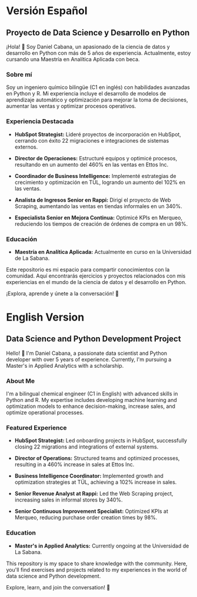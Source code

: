 # Versión Español

## Proyecto de Data Science y Desarrollo en Python

¡Hola! 👋 Soy Daniel Cabana, un apasionado de la ciencia de datos y desarrollo en Python con más de 5 años de experiencia. Actualmente, estoy cursando una Maestría en Analítica Aplicada con beca.

### Sobre mí

Soy un ingeniero químico bilingüe (C1 en inglés) con habilidades avanzadas en Python y R. Mi experiencia incluye el desarrollo de modelos de aprendizaje automático y optimización para mejorar la toma de decisiones, aumentar las ventas y optimizar procesos operativos.

### Experiencia Destacada

- **HubSpot Strategist:** Lideré proyectos de incorporación en HubSpot, cerrando con éxito 22 migraciones e integraciones de sistemas externos.

- **Director de Operaciones:** Estructuré equipos y optimicé procesos, resultando en un aumento del 460% en las ventas en Ettos Inc.

- **Coordinador de Business Intelligence:** Implementé estrategias de crecimiento y optimización en TÜL, logrando un aumento del 102% en las ventas.

- **Analista de Ingresos Senior en Rappi:** Dirigí el proyecto de Web Scraping, aumentando las ventas en tiendas informales en un 340%.

- **Especialista Senior en Mejora Continua:** Optimicé KPIs en Merqueo, reduciendo los tiempos de creación de órdenes de compra en un 98%.

### Educación

- **Maestría en Analítica Aplicada:** Actualmente en curso en la Universidad de La Sabana.

Este repositorio es mi espacio para compartir conocimientos con la comunidad. Aquí encontrarás ejercicios y proyectos relacionados con mis experiencias en el mundo de la ciencia de datos y el desarrollo en Python.

¡Explora, aprende y únete a la conversación! 🚀

# English Version

## Data Science and Python Development Project

Hello! 👋 I'm Daniel Cabana, a passionate data scientist and Python developer with over 5 years of experience. Currently, I'm pursuing a Master's in Applied Analytics with a scholarship.

### About Me

I'm a bilingual chemical engineer (C1 in English) with advanced skills in Python and R. My expertise includes developing machine learning and optimization models to enhance decision-making, increase sales, and optimize operational processes.

### Featured Experience

- **HubSpot Strategist:** Led onboarding projects in HubSpot, successfully closing 22 migrations and integrations of external systems.

- **Director of Operations:** Structured teams and optimized processes, resulting in a 460% increase in sales at Ettos Inc.

- **Business Intelligence Coordinator:** Implemented growth and optimization strategies at TÜL, achieving a 102% increase in sales.

- **Senior Revenue Analyst at Rappi:** Led the Web Scraping project, increasing sales in informal stores by 340%.

- **Senior Continuous Improvement Specialist:** Optimized KPIs at Merqueo, reducing purchase order creation times by 98%.

### Education

- **Master's in Applied Analytics:** Currently ongoing at the Universidad de La Sabana.

This repository is my space to share knowledge with the community. Here, you'll find exercises and projects related to my experiences in the world of data science and Python development.

Explore, learn, and join the conversation! 🚀




